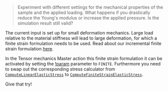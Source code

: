 > Experiment with different settings for the mechanical properties of the sample
> and the applied loading. What happens if you drastically reduce the Young's
> modulus or increase the applied pressure. Is the simulation result still valid?

The current input is set up for small deformation mechanics. Large load relative
to the material stiffness will lead to large deformation, for which a finite
strain formulation needs to be used. Read about our incremental finite strain
formulation [here](ComputeFiniteStrain.md).

In the Tensor mechanics Master action this finite strain formulation it can be
activated by setting the
[!param](/Modules/TensorMechanics/Master/TensorMechanicsAction/strain) parameter
to `FINITE`. Furthermore you need to swap out the corresponding stress calculator from [`ComputeLinearElasticStress`](ComputeLinearElasticStress.md) to [`ComputeFiniteStrainElasticStress`](ComputeFiniteStrainElasticStress.md).

Give that try!

